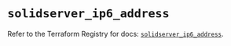 # `solidserver_ip6_address`

Refer to the Terraform Registry for docs: [`solidserver_ip6_address`](https://registry.terraform.io/providers/efficientip-labs/solidserver/1.1.25/docs/resources/ip6_address).
